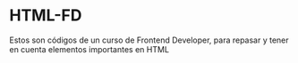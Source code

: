 # HTML-FD
Estos son códigos de un curso de Frontend Developer, para repasar y tener en cuenta elementos importantes en HTML

